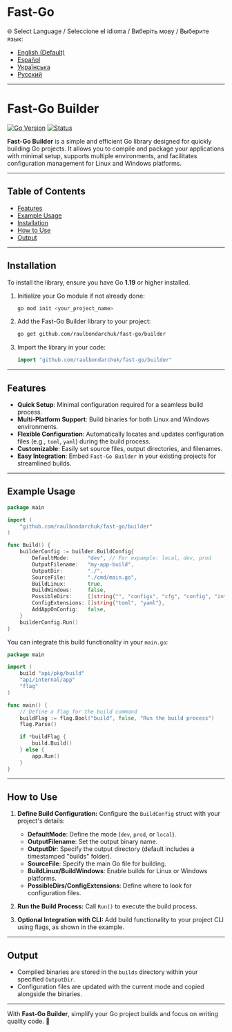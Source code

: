 
# **Fast-Go**

🌐 Select Language / Seleccione el idioma / Виберіть мову / Выберите язык:
- [English (Default)](README.md)
- [Español](README.es.md)
- [Українська](README.ua.md)
- [Русский](README.ru.md)

---

# **Fast-Go Builder**
[![Go Version](https://img.shields.io/badge/Go-1.19%2B-blue?logo=go&logoColor=white)](https://go.dev/doc/install) [![Status](https://img.shields.io/badge/Status-Active-brightgreen)](#)



**Fast-Go Builder** is a simple and efficient Go library designed for quickly building Go projects. It allows you to compile and package your applications with minimal setup, supports multiple environments, and facilitates configuration management for Linux and Windows platforms.

---

## **Table of Contents**
- [Features](#features)
- [Example Usage](#example-usage)
- [Installation](#installation)
- [How to Use](#how-to-use)
- [Output](#output)

---

## **Installation**

To install the library, ensure you have Go **1.19** or higher installed.

1. Initialize your Go module if not already done:
   ```bash
   go mod init <your_project_name>
   ```

2. Add the Fast-Go Builder library to your project:
   ```bash
   go get github.com/raulbondarchuk/fast-go/builder
   ```

3. Import the library in your code:
   ```go
   import "github.com/raulbondarchuk/fast-go/builder"
   ```

---

## **Features**
- **Quick Setup**: Minimal configuration required for a seamless build process.
- **Multi-Platform Support**: Build binaries for both Linux and Windows environments.
- **Flexible Configuration**: Automatically locates and updates configuration files (e.g., `toml`, `yaml`) during the build process.
- **Customizable**: Easily set source files, output directories, and filenames.
- **Easy Integration**: Embed `Fast-Go Builder` in your existing projects for streamlined builds.

---

## **Example Usage**

```go
package main

import (
	"github.com/raulbondarchuk/fast-go/builder"
)

func Build() {
	builderConfig := builder.BuildConfig{
		DefaultMode:      "dev", // For expample: local, dev, prod 
		OutputFilename:   "my-app-build",
		OutputDir:        "./",
		SourceFile:       "./cmd/main.go",
		BuildLinux:       true,
		BuildWindows:     false,
		PossibleDirs:     []string{"", "configs", "cfg", "config", "internal/config"},
		ConfigExtensions: []string{"toml", "yaml"},
		AddAppOnConfig:   false,
	}
	builderConfig.Run()
}
```

You can integrate this build functionality in your `main.go`:

```go
package main

import (
	build "api/pkg/build"
	"api/internal/app"
	"flag"
)

func main() {
	// Define a flag for the build command
	buildFlag := flag.Bool("build", false, "Run the build process")
	flag.Parse()

	if *buildFlag {
		build.Build()
	} else {
		app.Run()
	}
}
```

---

## **How to Use**

1. **Define Build Configuration:**
   Configure the `BuildConfig` struct with your project's details:
   - **DefaultMode**: Define the mode (`dev`, `prod`, or `local`).
   - **OutputFilename**: Set the output binary name.
   - **OutputDir**: Specify the output directory (default includes a timestamped "builds" folder).
   - **SourceFile**: Specify the main Go file for building.
   - **BuildLinux/BuildWindows**: Enable builds for Linux or Windows platforms.
   - **PossibleDirs/ConfigExtensions**: Define where to look for configuration files.

2. **Run the Build Process:**
   Call `Run()` to execute the build process.

3. **Optional Integration with CLI:**
   Add build functionality to your project CLI using flags, as shown in the example.

---

## **Output**
- Compiled binaries are stored in the `builds` directory within your specified `OutputDir`.
- Configuration files are updated with the current mode and copied alongside the binaries.

---

With **Fast-Go Builder**, simplify your Go project builds and focus on writing quality code. 🚀
